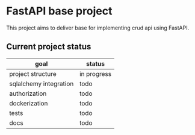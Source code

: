 # FastAPI base project

This project aims to deliver base for implementing crud api using FastAPI.

## Current project status

| goal | status |
| -- | -- |
| project structure | in progress |
| sqlalchemy integration | todo |
| authorization | todo |
| dockerization | todo |
| tests | todo |
| docs | todo |
